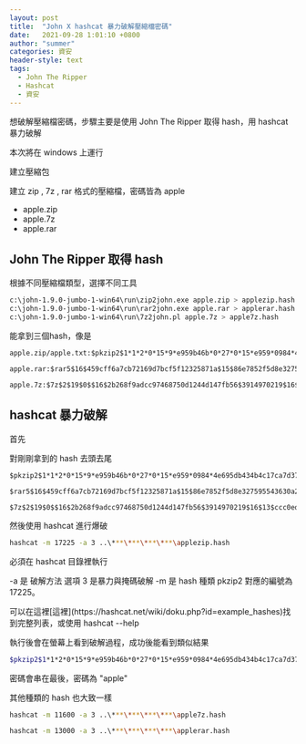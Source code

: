 ```yaml
---
layout: post
title:  "John X hashcat 暴力破解壓縮檔密碼"
date:   2021-09-28 1:01:10 +0800
author: "summer"
categories: 資安
header-style: text
tags:
  - John The Ripper
  - Hashcat
  - 資安
---
```


想破解壓縮檔密碼，步驟主要是使用 John The Ripper 取得 hash，用 hashcat 暴力破解

本次將在 windows 上運行

建立壓縮包

建立 zip , 7z , rar 格式的壓縮檔，密碼皆為 apple

* apple.zip
* apple.7z
* apple.rar

## John The Ripper 取得 hash

根據不同壓縮檔類型，選擇不同工具

```bash
c:\john-1.9.0-jumbo-1-win64\run\zip2john.exe apple.zip > applezip.hash
c:\john-1.9.0-jumbo-1-win64\run\rar2john.exe apple.rar > applerar.hash
c:\john-1.9.0-jumbo-1-win64\run\7z2john.pl apple.7z > apple7z.hash
```

能拿到三個hash，像是

```hash
apple.zip/apple.txt:$pkzip2$1*1*2*0*15*9*e959b46b*0*27*0*15*e959*0984*4e695db434b4c17ca7d3723a5a1fecfa666241d118*$/pkzip2$:apple.txt:apple.zip::apple.zip

apple.rar:$rar5$16$459cff6a7cb72169d7bcf5f12325871a$15$86e7852f5d8e327595543630a2c3ad73$8$ebed9dc37b3700eb

apple.7z:$7z$2$19$0$$16$2b268f9adcc97468750d1244d147fb56$3914970219$16$13$ccc0ed1ac2bdde1da1ccb3ec5c8e20a0$9$00
```

## hashcat 暴力破解

首先

對剛剛拿到的 hash 去頭去尾

```hash
$pkzip2$1*1*2*0*15*9*e959b46b*0*27*0*15*e959*0984*4e695db434b4c17ca7d3723a5a1fecfa666241d118*$/pkzip2$

$rar5$16$459cff6a7cb72169d7bcf5f12325871a$15$86e7852f5d8e327595543630a2c3ad73$8$ebed9dc37b3700eb

$7z$2$19$0$$16$2b268f9adcc97468750d1244d147fb56$3914970219$16$13$ccc0ed1ac2bdde1da1ccb3ec5c8e20a0$9$00
```

然後使用 hashcat 進行爆破

```bash
hashcat -m 17225 -a 3 ..\***\***\***\***\applezip.hash
```

<div class="alert alert-danger"> 必須在 hashcat 目錄裡執行 </div>

-a 是 破解方法 選項 3 是暴力與掩碼破解
-m 是 hash 種類 pkzip2 對應的編號為 17225。

<div class="alert alert-info">  可以在這裡[這裡](https://hashcat.net/wiki/doku.php?id=example_hashes)找到完整列表，或使用 hashcat --help</div>

執行後會在螢幕上看到破解過程，成功後能看到類似結果

```bash
$pkzip2$1*1*2*0*15*9*e959b46b*0*27*0*15*e959*0984*4e695db434b4c17ca7d3723a5a1fecfa666241d118*$/pkzip2$:apple
```

密碼會串在最後，密碼為 "apple"

其他種類的 hash 也大致一樣

```bash
hashcat -m 11600 -a 3 ..\***\***\***\***\apple7z.hash

hashcat -m 13000 -a 3 ..\***\***\***\***\applerar.hash
```
